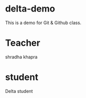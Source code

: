 # delta-demo
This is a demo for Git &amp; Github  class.

# Teacher
shradha khapra

# student
Delta student